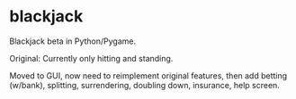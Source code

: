 # blackjack
Blackjack beta in Python/Pygame.

Original: Currently only hitting and standing. 

Moved to GUI, now need to reimplement original features, then add betting (w/bank), splitting, surrendering, doubling down, insurance, help screen.
